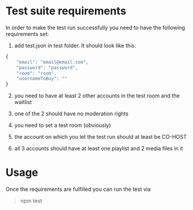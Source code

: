 Test suite requirements
===========
In order to make the test run successfully you need to have the following requirements set:


1. add test.json in test folder. It should look like this:

```JavaScript
{
    "email": "email@email.com",
    "password": "password",
    "room": "room",
    "usernameToBuy": ""
}
```

2. you need to have at least 2 other accounts in the test room and the waitlist

3. one of the 2 should have no moderation rights

4. you need to set a test room (obviously)

5. the account on which you let the test run should at least be CO-HOST

6. all 3 accounts should have at least one playlist and 2 media files in it


Usage
===========
Once the requirements are fulfilled you can run the test via 

>npm test
